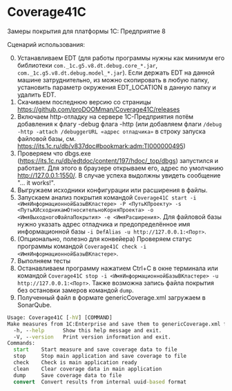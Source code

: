 # Coverage41C
Замеры покрытия для платформы 1С: Предприятие 8

Сценарий использования:

0) Устанавливаем EDT (для работы программы нужны как минимум его библиотеки ```com._1c.g5.v8.dt.debug.core_*.jar```, ```com._1c.g5.v8.dt.debug.model_*.jar```). Если держать EDT на данной машине затруднительно, из можно скопировать в любую папку, установить параметр окружения EDT_LOCATION в данную папку и удалить EDT.
1) Скачиваем последнюю версию со страницы https://github.com/proDOOMman/Coverage41C/releases
2) Включаем http-отладку на сервере 1С-Предприятия потём добавления к флагу -debug флага -http (или добавляем флаги ```/debug -http -attach /debuggerURL «адрес отладчика»``` в строку запуска файловой базы, см. https://its.1c.ru/db/v837doc#bookmark:adm:TI000000495)
3) Проверяем что dbgs.exe (https://its.1c.ru/db/edtdoc/content/197/hdoc/_top/dbgs) запустился и работает. Для этого в браузере открываем его, адрес по умолчанию http://127.0.0.1:1550/. В случае успеха выдолжны увидеть сообщение "... it works!".
4) Выгружаем исходники конфигурации или расширения в файлы.
5) Запускаем анализ покрытия командой ```Coverage41C start -i <ИмяИнформационнойБазыВКластере> -P <ПутьКПроекту> -s <ПутьКИсходникамОтносительноКорняПроекта> -o <ИмяВыходногоФайлаПокрытия> -e <ИмяРасширения>```. Для файловой базы нужно указать адрес отладчика и предопределённое имя информационной базы ```-i DefAlias -u http://127.0.0.1:<Порт>```.
6) (Опционально, полезно для конвейера) Проверяем статус программы командой ```Coverage41C check -i <ИмяИнформационнойБазыВКластере>```.
7) Выполняем тесты
8) Останавливаем программу нажатием Ctrl+C в окне терминала или командой ```Coverage41C stop -i <ИмяИнформационнойБазыВКластере> -u http://127.0.0.1:<Порт>```. Также возможна запись файла покрытия без остановки замеров командой ```dump```.
9) Полученный файл в формате genericCoverage.xml загружаем в SonarQube.

```cmd
Usage: Coverage41C [-hV] [COMMAND]
Make measures from 1C:Enterprise and save them to genericCoverage.xml file
  -h, --help      Show this help message and exit.
  -V, --version   Print version information and exit.
Commands:
  start    Start measure and save coverage data to file
  stop     Stop main application and save coverage to file
  check    Check is main application ready
  clean    Clear coverage data in main application
  dump     Save coverage data to file
  convert  Convert results from internal uuid-based format
```

